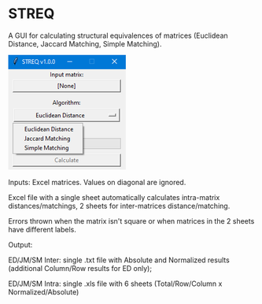 # STREQ
A GUI for calculating structural equivalences of matrices (Euclidean Distance, Jaccard Matching, Simple Matching).

![alt text](https://github.com/mbiggiero/STREQ/blob/main/screenshot.png?raw=true)

Inputs: Excel matrices. Values on diagonal are ignored.

Excel file with a single sheet automatically calculates intra-matrix distances/matchings, 2 sheets for inter-matrices distance/matching.

Errors thrown when the matrix isn't square or when matrices in the 2 sheets have different labels.


Output:

ED/JM/SM Inter: single .txt file with Absolute and Normalized results (additional Column/Row results for ED only);

ED/JM/SM Intra: single .xls file with 6 sheets (Total/Row/Column x Normalized/Absolute)

